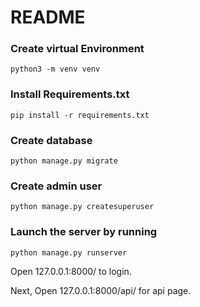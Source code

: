 # README #

### Create virtual Environment
```python3 -m venv venv```

### Install Requirements.txt
```pip install -r requirements.txt```

### Create database
```python manage.py migrate```

### Create admin user
```python manage.py createsuperuser```

### Launch the server by running
```python manage.py runserver```

Open 127.0.0.1:8000/ to login.

Next, Open 127.0.0.1:8000/api/ for api page. 